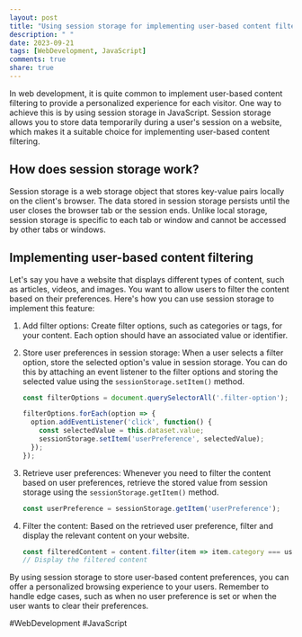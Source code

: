 ```yaml
---
layout: post
title: "Using session storage for implementing user-based content filtering in JavaScript"
description: " "
date: 2023-09-21
tags: [WebDevelopment, JavaScript]
comments: true
share: true
---
```


In web development, it is quite common to implement user-based content filtering to provide a personalized experience for each visitor. One way to achieve this is by using session storage in JavaScript. Session storage allows you to store data temporarily during a user's session on a website, which makes it a suitable choice for implementing user-based content filtering.

## How does session storage work?

Session storage is a web storage object that stores key-value pairs locally on the client's browser. The data stored in session storage persists until the user closes the browser tab or the session ends. Unlike local storage, session storage is specific to each tab or window and cannot be accessed by other tabs or windows.

## Implementing user-based content filtering

Let's say you have a website that displays different types of content, such as articles, videos, and images. You want to allow users to filter the content based on their preferences. Here's how you can use session storage to implement this feature:

1. Add filter options: Create filter options, such as categories or tags, for your content. Each option should have an associated value or identifier.

2. Store user preferences in session storage: When a user selects a filter option, store the selected option's value in session storage. You can do this by attaching an event listener to the filter options and storing the selected value using the `sessionStorage.setItem()` method.

   ```javascript
   const filterOptions = document.querySelectorAll('.filter-option');

   filterOptions.forEach(option => {
     option.addEventListener('click', function() {
       const selectedValue = this.dataset.value;
       sessionStorage.setItem('userPreference', selectedValue);
     });
   });
   ```

3. Retrieve user preferences: Whenever you need to filter the content based on user preferences, retrieve the stored value from session storage using the `sessionStorage.getItem()` method.

   ```javascript
   const userPreference = sessionStorage.getItem('userPreference');
   ```

4. Filter the content: Based on the retrieved user preference, filter and display the relevant content on your website.

   ```javascript
   const filteredContent = content.filter(item => item.category === userPreference);
   // Display the filtered content
   ```

By using session storage to store user-based content preferences, you can offer a personalized browsing experience to your users. Remember to handle edge cases, such as when no user preference is set or when the user wants to clear their preferences.

#WebDevelopment #JavaScript